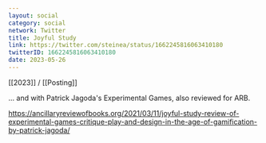 ```yaml
---
layout: social
category: social
network: Twitter
title: Joyful Study
link: https://twitter.com/steinea/status/1662245816063410180
twitterID: 1662245816063410180
date: 2023-05-26
---
```


[[2023]] / [[Posting]]

... and with Patrick Jagoda's Experimental Games, also reviewed for ARB.

<https://ancillaryreviewofbooks.org/2021/03/11/joyful-study-review-of-experimental-games-critique-play-and-design-in-the-age-of-gamification-by-patrick-jagoda/>
